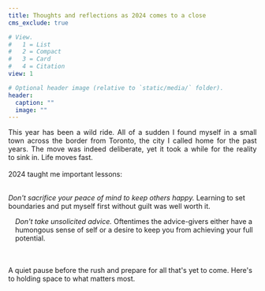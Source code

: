 ```yaml
---
title: Thoughts and reflections as 2024 comes to a close
cms_exclude: true

# View.
#   1 = List
#   2 = Compact
#   3 = Card
#   4 = Citation
view: 1

# Optional header image (relative to `static/media/` folder).
header:
  caption: ""
  image: ""
---
```


<div style='text-align: justify' font-family: "Garamond", serif;>
This year has been a wild ride. All of a sudden I found myself in a small town across the border from Toronto, the city I called home for the past years. The move was indeed deliberate, yet it took a while for the reality to sink in. Life moves fast.
<br><br>
2024 taught me important lessons: 
<br><br>
</div>

<body> 
<p style="text-align: justify: 1em;">  
	<em> Don't sacrifice your peace of mind to keep others happy.</em> Learning to set boundaries and put myself first without guilt was well worth it.
</p>

</body> 

<body> 
<p style="margin-left: 1em;">  
  <em> Don't take unsolicited advice.</em> Oftentimes the advice-givers either have a humongous sense of self or a desire to keep you from achieving your full potential.
</p>
</body> 


<br><br>
A quiet pause before the rush and prepare for all that's yet to come. Here's to holding space to what matters most.
<br><br>




